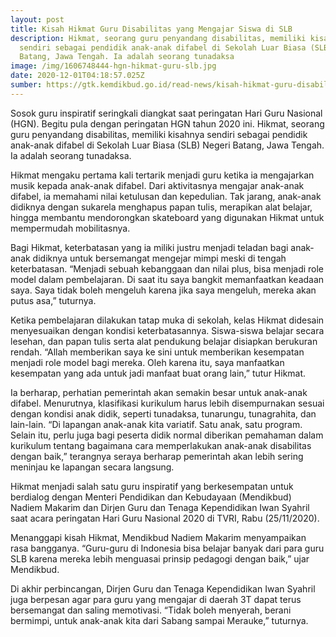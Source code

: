```yaml
---
layout: post
title: Kisah Hikmat Guru Disabilitas yang Mengajar Siswa di SLB
description: Hikmat, seorang guru penyandang disabilitas, memiliki kisahnya
  sendiri sebagai pendidik anak-anak difabel di Sekolah Luar Biasa (SLB) Negeri
  Batang, Jawa Tengah. Ia adalah seorang tunadaksa
image: /img/1606748444-hgn-hikmat-guru-slb.jpg
date: 2020-12-01T04:18:57.025Z
sumber: https://gtk.kemdikbud.go.id/read-news/kisah-hikmat-guru-disabilitas-yang-mengajar-siswa-difabel
---
```

Sosok guru inspiratif seringkali diangkat saat peringatan Hari Guru Nasional (HGN). Begitu pula dengan peringatan HGN tahun 2020 ini. Hikmat, seorang guru penyandang disabilitas, memiliki kisahnya sendiri sebagai pendidik anak-anak difabel di Sekolah Luar Biasa (SLB) Negeri Batang, Jawa Tengah. Ia adalah seorang tunadaksa.

Hikmat mengaku pertama kali tertarik menjadi guru ketika ia mengajarkan musik kepada anak-anak difabel. Dari aktivitasnya mengajar anak-anak difabel, ia memahami nilai ketulusan dan kepedulian. Tak jarang, anak-anak didiknya dengan sukarela menghapus papan tulis, merapikan alat belajar, hingga membantu mendorongkan skateboard yang digunakan Hikmat untuk mempermudah mobilitasnya.

Bagi Hikmat, keterbatasan yang ia miliki justru menjadi teladan bagi anak-anak didiknya untuk bersemangat mengejar mimpi meski di tengah keterbatasan. “Menjadi sebuah kebanggaan dan nilai plus, bisa menjadi role model dalam pembelajaran. Di saat itu saya bangkit memanfaatkan keadaan saya. Saya tidak boleh mengeluh karena jika saya mengeluh, mereka akan putus asa,” tuturnya.

 Ketika pembelajaran dilakukan tatap muka di sekolah, kelas Hikmat didesain menyesuaikan dengan kondisi keterbatasannya. Siswa-siswa belajar secara lesehan, dan papan tulis serta alat pendukung belajar disiapkan berukuran rendah. “Allah memberikan saya ke sini untuk memberikan kesempatan menjadi role model bagi mereka. Oleh karena itu, saya manfaatkan kesempatan yang ada untuk jadi manfaat buat orang lain,” tutur Hikmat.

 Ia berharap, perhatian pemerintah akan semakin besar untuk anak-anak difabel. Menurutnya, klasifikasi kurikulum harus lebih disempurnakan sesuai dengan kondisi anak didik, seperti tunadaksa, tunarungu, tunagrahita, dan lain-lain. “Di lapangan anak-anak kita variatif. Satu anak, satu program. Selain itu, perlu juga bagi peserta didik normal diberikan pemahaman dalam kurikulum tentang bagaimana cara memperlakukan anak-anak disabilitas dengan baik,” terangnya seraya berharap pemerintah akan lebih sering meninjau ke lapangan secara langsung.

Hikmat menjadi salah satu guru inspiratif yang berkesempatan untuk berdialog dengan Menteri Pendidikan dan Kebudayaan (Mendikbud) Nadiem Makarim dan Dirjen Guru dan Tenaga Kependidikan Iwan Syahril saat acara peringatan Hari Guru Nasional 2020 di TVRI, Rabu (25/11/2020).

Menanggapi kisah Hikmat, Mendikbud Nadiem Makarim menyampaikan rasa bangganya. “Guru-guru di Indonesia bisa belajar banyak dari para guru SLB karena mereka lebih menguasai prinsip pedagogi dengan baik,” ujar Mendikbud.

Di akhir perbincangan, Dirjen Guru dan Tenaga Kependidikan Iwan Syahril juga berpesan agar para guru yang mengajar di daerah 3T dapat terus bersemangat dan saling memotivasi. “Tidak boleh menyerah, berani bermimpi, untuk anak-anak kita dari Sabang sampai Merauke,” tuturnya.